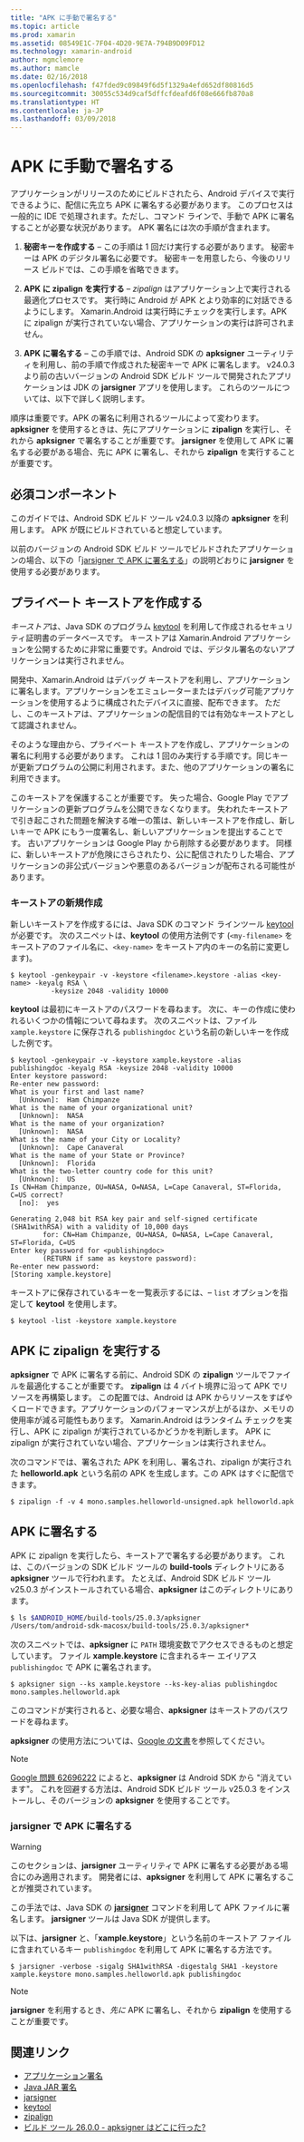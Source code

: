 ```yaml
---
title: "APK に手動で署名する"
ms.topic: article
ms.prod: xamarin
ms.assetid: 08549E1C-7F04-4D20-9E7A-794B9D09FD12
ms.technology: xamarin-android
author: mgmclemore
ms.author: mamcle
ms.date: 02/16/2018
ms.openlocfilehash: f47fded9c09849f6d5f1329a4efd652df80816d5
ms.sourcegitcommit: 30055c534d9caf5dffcfdeafd6f08e666fb870a8
ms.translationtype: HT
ms.contentlocale: ja-JP
ms.lasthandoff: 03/09/2018
---
```

# <a name="manually-signing-the-apk"></a>APK に手動で署名する


アプリケーションがリリースのためにビルドされたら、Android デバイスで実行できるように、配信に先立ち APK に署名する必要があります。 このプロセスは一般的に IDE で処理されます。ただし、コマンド ラインで、手動で APK に署名することが必要な状況があります。 APK 署名には次の手順が含まれます。

1.   **秘密キーを作成する** &ndash; この手順は 1 回だけ実行する必要があります。 秘密キーは APK のデジタル署名に必要です。
    秘密キーを用意したら、今後のリリース ビルドでは、この手順を省略できます。

2.   **APK に zipalign を実行する** &ndash; *zipalign* はアプリケーション上で実行される最適化プロセスです。 実行時に Android が APK とより効率的に対話できるようにします。 Xamarin.Android は実行時にチェックを実行します。APK に zipalign が実行されていない場合、アプリケーションの実行は許可されません。

3.  **APK に署名する** &ndash; この手順では、Android SDK の **apksigner** ユーティリティを利用し、前の手順で作成された秘密キーで APK に署名します。 v24.0.3 より前の古いバージョンの Android SDK ビルド ツールで開発されたアプリケーションは JDK の **jarsigner** アプリを使用します。 これらのツールについては、以下で詳しく説明します。 

順序は重要です。APK の署名に利用されるツールによって変わります。 **apksigner** を使用するときは、先にアプリケーションに **zipalign** を実行し、それから **apksigner** で署名することが重要です。  **jarsigner** を使用して APK に署名する必要がある場合、先に APK に署名し、それから **zipalign** を実行することが重要です。 



## <a name="prerequisites"></a>必須コンポーネント

このガイドでは、Android SDK ビルド ツール v24.0.3 以降の **apksigner** を利用します。 APK が既にビルドされていると想定しています。

以前のバージョンの Android SDK ビルド ツールでビルドされたアプリケーションの場合、以下の「[jarsigner で APK に署名する](#Sign_the_APK_with_jarsigner)」の説明どおりに **jarsigner** を使用する必要があります。



## <a name="create-a-private-keystore"></a>プライベート キーストアを作成する

*キーストア*は、Java SDK のプログラム [keytool](https://docs.oracle.com/javase/8/docs/technotes/tools/unix/keytool.html) を利用して作成されるセキュリティ証明書のデータベースです。 キーストアは Xamarin.Android アプリケーションを公開するために非常に重要です。Android では、デジタル署名のないアプリケーションは実行されません。

開発中、Xamarin.Android はデバッグ キーストアを利用し、アプリケーションに署名します。アプリケーションをエミュレーターまたはデバッグ可能アプリケーションを使用するように構成されたデバイスに直接、配布できます。
ただし、このキーストアは、アプリケーションの配信目的では有効なキーストアとして認識されません。

そのような理由から、プライベート キーストアを作成し、アプリケーションの署名に利用する必要があります。 これは 1 回のみ実行する手順です。同じキーが更新プログラムの公開に利用されます。また、他のアプリケーションの署名に利用できます。

このキーストアを保護することが重要です。 失った場合、Google Play でアプリケーションの更新プログラムを公開できなくなります。
失われたキーストアで引き起こされた問題を解決する唯一の策は、新しいキーストアを作成し、新しいキーで APK にもう一度署名し、新しいアプリケーションを提出することです。 古いアプリケーションは Google Play から削除する必要があります。 同様に、新しいキーストアが危険にさらされたり、公に配信されたりした場合、アプリケーションの非公式バージョンや悪意のあるバージョンが配布される可能性があります。



### <a name="create-a-new-keystore"></a>キーストアの新規作成

新しいキーストアを作成するには、Java SDK のコマンド ラインツール [keytool](https://docs.oracle.com/javase/8/docs/technotes/tools/unix/keytool.html) が必要です。 次のスニペットは、**keytool** の使用方法例です (`<my-filename>` をキーストアのファイル名に、`<key-name>` をキーストア内のキーの名前に変更します)。

```shell
$ keytool -genkeypair -v -keystore <filename>.keystore -alias <key-name> -keyalg RSA \
          -keysize 2048 -validity 10000
```

**keytool** は最初にキーストアのパスワードを尋ねます。 次に、キーの作成に使われるいくつかの情報について尋ねます。 次のスニペットは、ファイル `xample.keystore` に保存される `publishingdoc` という名前の新しいキーを作成した例です。

```shell
$ keytool -genkeypair -v -keystore xample.keystore -alias publishingdoc -keyalg RSA -keysize 2048 -validity 10000
Enter keystore password:
Re-enter new password:
What is your first and last name?
  [Unknown]:  Ham Chimpanze
What is the name of your organizational unit?
  [Unknown]:  NASA
What is the name of your organization?
  [Unknown]:  NASA
What is the name of your City or Locality?
  [Unknown]:  Cape Canaveral
What is the name of your State or Province?
  [Unknown]:  Florida
What is the two-letter country code for this unit?
  [Unknown]:  US
Is CN=Ham Chimpanze, OU=NASA, O=NASA, L=Cape Canaveral, ST=Florida, C=US correct?
  [no]:  yes

Generating 2,048 bit RSA key pair and self-signed certificate (SHA1withRSA) with a validity of 10,000 days
        for: CN=Ham Chimpanze, OU=NASA, O=NASA, L=Cape Canaveral, ST=Florida, C=US
Enter key password for <publishingdoc>
        (RETURN if same as keystore password):
Re-enter new password:
[Storing xample.keystore]
```

キーストアに保存されているキーを一覧表示するには、&ndash; `list` オプションを指定して **keytool** を使用します。

```shell
$ keytool -list -keystore xample.keystore
```


## <a name="zipalign-the-apk"></a>APK に zipalign を実行する

**apksigner** で APK に署名する前に、Android SDK の **zipalign** ツールでファイルを最適化することが重要です。 **zipalign** は 4 バイト境界に沿って APK でリソースを再構築します。 この配置では、Android は APK からリソースをすばやくロードできます。アプリケーションのパフォーマンスが上がるほか、メモリの使用率が減る可能性もあります。 Xamarin.Android はランタイム チェックを実行し、APK に zipalign が実行されているかどうかを判断します。 APK に zipalign が実行されていない場合、アプリケーションは実行されません。

次のコマンドでは、署名された APK を利用し、署名され、zipalign が実行された **helloworld.apk** という名前の APK を生成します。この APK はすぐに配信できます。

```shell
$ zipalign -f -v 4 mono.samples.helloworld-unsigned.apk helloworld.apk
```


## <a name="sign-the-apk"></a>APK に署名する

APK に zipalign を実行したら、キーストアで署名する必要があります。 これは、このバージョンの SDK ビルド ツールの **build-tools** ディレクトリにある **apksigner** ツールで行われます。  たとえば、Android SDK ビルド ツール v25.0.3 がインストールされている場合、**apksigner** はこのディレクトリにあります。

```bash
$ ls $ANDROID_HOME/build-tools/25.0.3/apksigner
/Users/tom/android-sdk-macosx/build-tools/25.0.3/apksigner*
```

次のスニペットでは、**apksigner** に `PATH` 環境変数でアクセスできるものと想定しています。 ファイル **xample.keystore** に含まれるキー エイリアス `publishingdoc` で APK に署名されます。

```shell
$ apksigner sign --ks xample.keystore --ks-key-alias publishingdoc mono.samples.helloworld.apk
```

このコマンドが実行されると、必要な場合、**apksigner** はキーストアのパスワードを尋ねます。

**apksigner** の使用方法については、[Google の文書](https://developer.android.com/studio/command-line/apksigner.html)を参照してください。

> [!NOTE]
> [Google 問題 62696222](https://issuetracker.google.com/issues/62696222) によると、**apksigner** は Android SDK から "消えています"。 これを回避する方法は、Android SDK ビルド ツール v25.0.3 をインストールし、そのバージョンの **apksigner** を使用することです。  


<a name="Sign_the_APK_with_jarsigner" />

### <a name="sign-the-apk-with-jarsigner"></a>jarsigner で APK に署名する

> [!WARNING]
> このセクションは、**jarsigner** ユーティリティで APK に署名する必要がある場合にのみ適用されます。 開発者には、**apksigner** を利用して APK に署名することが推奨されています。

この手法では、Java SDK の **[jarsigner](https://docs.oracle.com/javase/8/docs/technotes/tools/windows/jarsigner.html)** コマンドを利用して APK ファイルに署名します。  **jarsigner** ツールは Java SDK が提供します。 

以下は、**jarsigner** と、「**xample.keystore**」という名前のキーストア ファイルに含まれているキー `publishingdoc` を利用して APK に署名する方法です。

```shell
$ jarsigner -verbose -sigalg SHA1withRSA -digestalg SHA1 -keystore xample.keystore mono.samples.helloworld.apk publishingdoc
```

> [!NOTE]
> **jarsigner** を利用するとき、_先に_ APK に署名し、それから **zipalign** を使用することが重要です。  



## <a name="related-links"></a>関連リンク

- [アプリケーション署名](https://source.android.com/security/apksigning/)
- [Java JAR 署名](https://docs.oracle.com/javase/8/docs/technotes~/jar/jar.html#Signed_JAR_File)
- [jarsigner](https://docs.oracle.com/javase/8/docs/technotes/tools/windows/jarsigner.html)
- [keytool](https://docs.oracle.com/javase/8/docs/technotes/tools/unix/keytool.html)
- [zipalign](https://developer.android.com/studio/command-line/zipalign.html)
- [ビルド ツール 26.0.0 - apksigner はどこに行った?](https://issuetracker.google.com/issues/62696222)
